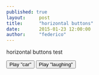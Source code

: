 ```yaml
---
published: true
layout:     post
title:      "horizontal buttons"
date:       2015-01-23 12:00:00
author:     "federico"
---
```


<p>horizontal buttons test</p>

<div class="sound-feature">
    <button id="b00" class="b00">Play "car"</button>
    <button id="b01" class="b01">Play "laughing"</button>
</div>